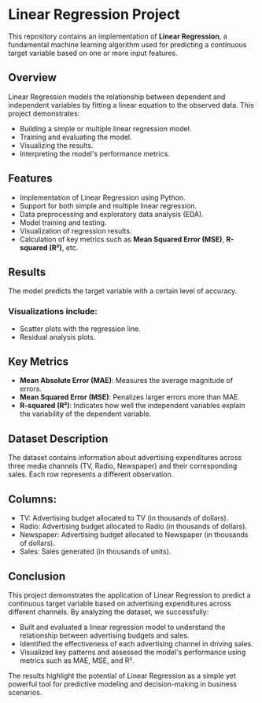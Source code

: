 # Linear Regression Project

This repository contains an implementation of **Linear Regression**, a fundamental machine learning algorithm used for predicting a continuous target variable based on one or more input features.

## Overview

Linear Regression models the relationship between dependent and independent variables by fitting a linear equation to the observed data. This project demonstrates:

- Building a simple or multiple linear regression model.
- Training and evaluating the model.
- Visualizing the results.
- Interpreting the model's performance metrics.

## Features

- Implementation of Linear Regression using Python.
- Support for both simple and multiple linear regression.
- Data preprocessing and exploratory data analysis (EDA).
- Model training and testing.
- Visualization of regression results.
- Calculation of key metrics such as **Mean Squared Error (MSE)**, **R-squared (R²)**, etc.

## Results

The model predicts the target variable with a certain level of accuracy.

### Visualizations include:
- Scatter plots with the regression line.
- Residual analysis plots.

## Key Metrics

- **Mean Absolute Error (MAE)**: Measures the average magnitude of errors.
- **Mean Squared Error (MSE)**: Penalizes larger errors more than MAE.
- **R-squared (R²)**: Indicates how well the independent variables explain the variability of the dependent variable.

## Dataset Description
The dataset contains information about advertising expenditures across three media channels (TV, Radio, Newspaper) and their corresponding sales. Each row represents a different observation.

## Columns:
* TV: Advertising budget allocated to TV (in thousands of dollars).
* Radio: Advertising budget allocated to Radio (in thousands of dollars).
* Newspaper: Advertising budget allocated to Newspaper (in thousands of dollars).
* Sales: Sales generated (in thousands of units).

## Conclusion

This project demonstrates the application of Linear Regression to predict a continuous target variable based on advertising expenditures across different channels. By analyzing the dataset, we successfully:

- Built and evaluated a linear regression model to understand the relationship between advertising budgets and sales.
- Identified the effectiveness of each advertising channel in driving sales.
- Visualized key patterns and assessed the model's performance using metrics such as MAE, MSE, and R².

The results highlight the potential of Linear Regression as a simple yet powerful tool for predictive modeling and decision-making in business scenarios.

